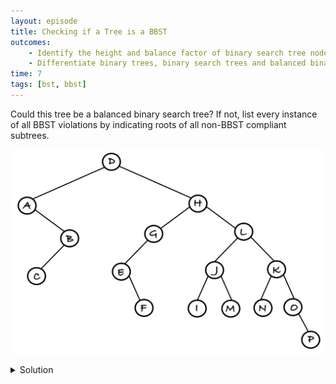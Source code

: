 ```yaml
---
layout: episode
title: Checking if a Tree is a BBST
outcomes:
	- Identify the height and balance factor of binary search tree nodes
	- Differentiate binary trees, binary search trees and balanced binary search trees based on the structure (balance) and ordering properties
time: 7 
tags: [bst, bbst]	
---
```


Could this tree be a balanced binary search tree? If not, list every instance of all BBST violations by indicating roots of all non-BBST compliant subtrees.

![](assets/bbst01.jpg)

<details class="solution">
  <summary>Solution</summary>

A violation of the order property can be seen through an in order traversal: 
A, <u>C, B,</u> D, E, F, G, M, I, J, <u>M, L, N, K,</u> O, P

A violation of the balance property exists in nodes D, A, and G: 

![](assets/bbst02.jpg)

</details>

